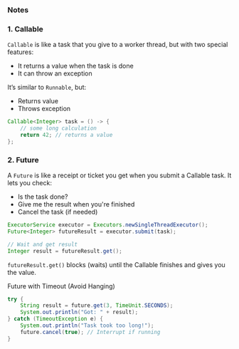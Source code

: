 ### Notes

### 1. Callable

`Callable` is like a task that you give to a worker thread, but with two special features:
- It returns a value when the task is done
- It can throw an exception

It’s similar to `Runnable`, but:
- Returns value
- Throws exception

```java
Callable<Integer> task = () -> {
    // some long calculation
    return 42; // returns a value
};
```

### 2. Future

A `Future` is like a receipt or ticket you get when you submit a Callable task.
It lets you check:

- Is the task done?
- Give me the result when you're finished
- Cancel the task (if needed)

```java
ExecutorService executor = Executors.newSingleThreadExecutor();
Future<Integer> futureResult = executor.submit(task);

// Wait and get result
Integer result = futureResult.get();
```

`futureResult.get()` blocks (waits) until the Callable finishes and gives you the value.

Future with Timeout (Avoid Hanging)
```java
try {
    String result = future.get(3, TimeUnit.SECONDS);
    System.out.println("Got: " + result);
} catch (TimeoutException e) {
    System.out.println("Task took too long!");
    future.cancel(true); // Interrupt if running
}
```
